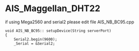 # AIS_Maggellan_DHT22

if using Mega2560 and serial2 please edit file AIS_NB_BC95.cpp 

```
void AIS_NB_BC95:: setupDevice(String serverPort)
{
	Serial2.begin(9600);
    _Serial = &Serial2;
    
```    
